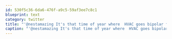 ```yaml
---
id: 530f5c36-6da6-476f-a9c5-59af3ee7c8c1
blueprint: text
category: twitter
title: "'@nestamazing It's that time of year where  HVAC goes bipolar for a few weeks as it tries to cope."
caption: "'@nestamazing It's that time of year where  HVAC goes bipolar for a few weeks as it tries to cope."
---
```

